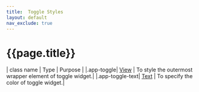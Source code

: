 ```yaml
---
title:  Toggle Styles
layout: default
nav_exclude: true
---
```

# {{page.title}}

| class name  | Type | Purpose |
|.app-toggle| [View](../text.style.html) | To style the outermost wrapper element of toggle widget.|
|.app-toggle-text| [Text](../text.style.html) | To specify the color of  toggle widget.|
